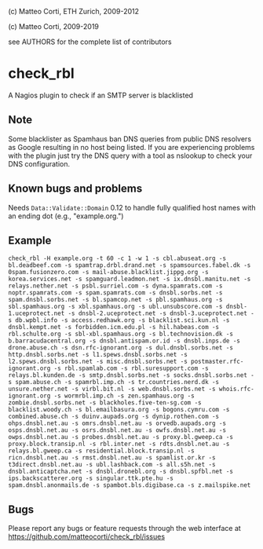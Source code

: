 
 (c) Matteo Corti, ETH Zurich, 2009-2012

 (c) Matteo Corti, 2009-2019

  see AUTHORS for the complete list of contributors

# check_rbl

A Nagios plugin to check if an SMTP server is blacklisted

## Note

Some blacklister as Spamhaus ban DNS queries from public DNS
resolvers as Google resulting in no host being listed. If you are
experiencing problems with the plugin just try the DNS query with a
tool as nslookup to check your DNS configuration.

## Known bugs and problems

Needs ```Data::Validate::Domain``` 0.12 to handle fully qualified host names with an ending dot (e.g., "example.org.")

## Example

```
check_rbl -H example.org -t 60 -c 1 -w 1 -s cbl.abuseat.org -s bl.deadbeef.com -s spamtrap.drbl.drand.net -s spamsources.fabel.dk -s 0spam.fusionzero.com -s mail-abuse.blacklist.jippg.org -s korea.services.net -s spamguard.leadmon.net -s ix.dnsbl.manitu.net -s relays.nether.net -s psbl.surriel.com -s dyna.spamrats.com -s noptr.spamrats.com -s spam.spamrats.com -s dnsbl.sorbs.net -s spam.dnsbl.sorbs.net -s bl.spamcop.net -s pbl.spamhaus.org -s sbl.spamhaus.org -s xbl.spamhaus.org -s ubl.unsubscore.com -s dnsbl-1.uceprotect.net -s dnsbl-2.uceprotect.net -s dnsbl-3.uceprotect.net -s db.wpbl.info -s access.redhawk.org -s blacklist.sci.kun.nl -s dnsbl.kempt.net -s forbidden.icm.edu.pl -s hil.habeas.com -s rbl.schulte.org -s sbl-xbl.spamhaus.org -s bl.technovision.dk -s b.barracudacentral.org -s dnsbl.antispam.or.id -s dnsbl.inps.de -s drone.abuse.ch -s dsn.rfc-ignorant.org -s dul.dnsbl.sorbs.net -s http.dnsbl.sorbs.net -s l1.spews.dnsbl.sorbs.net -s l2.spews.dnsbl.sorbs.net -s misc.dnsbl.sorbs.net -s postmaster.rfc-ignorant.org -s rbl.spamlab.com -s rbl.suresupport.com -s relays.bl.kunden.de -s smtp.dnsbl.sorbs.net -s socks.dnsbl.sorbs.net -s spam.abuse.ch -s spamrbl.imp.ch -s tr.countries.nerd.dk -s unsure.nether.net -s virbl.bit.nl -s web.dnsbl.sorbs.net -s whois.rfc-ignorant.org -s wormrbl.imp.ch -s zen.spamhaus.org -s zombie.dnsbl.sorbs.net -s blackholes.five-ten-sg.com -s blacklist.woody.ch -s bl.emailbasura.org -s bogons.cymru.com -s combined.abuse.ch -s duinv.aupads.org -s dynip.rothen.com -s ohps.dnsbl.net.au -s omrs.dnsbl.net.au -s orvedb.aupads.org -s osps.dnsbl.net.au -s osrs.dnsbl.net.au -s owfs.dnsbl.net.au -s owps.dnsbl.net.au -s probes.dnsbl.net.au -s proxy.bl.gweep.ca -s proxy.block.transip.nl -s rbl.inter.net -s rdts.dnsbl.net.au -s relays.bl.gweep.ca -s residential.block.transip.nl -s ricn.dnsbl.net.au -s rmst.dnsbl.net.au -s spamlist.or.kr -s t3direct.dnsbl.net.au -s ubl.lashback.com -s all.s5h.net -s dnsbl.anticaptcha.net -s dnsbl.dronebl.org -s dnsbl.spfbl.net -s ips.backscatterer.org -s singular.ttk.pte.hu -s spam.dnsbl.anonmails.de -s spambot.bls.digibase.ca -s z.mailspike.net
```

## Bugs
Please report any bugs or feature requests through the
web interface at https://github.com/matteocorti/check_rbl/issues
